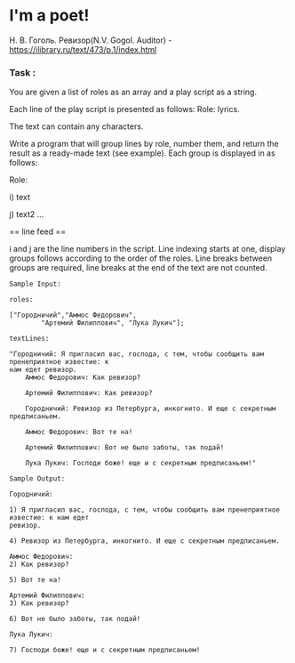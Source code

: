 # I'm a poet!
Н. В. Гоголь. Ревизор(N.V. Gogol.  Auditor) - https://ilibrary.ru/text/473/p.1/index.html

### Task :
You are given a list of roles as an array and a play script as a string. 

Each line of the play script is presented as follows: Role: lyrics.

The text can contain any characters.

Write a program that will group lines by role, number them, and
return the result as a ready-made text (see example). Each group is displayed in
as follows:

Role:

i) text

j) text2
...

== line feed ==

i and j are the line numbers in the script. Line indexing starts at one, display groups
follows according to the order of the roles. Line breaks between groups are required,
line breaks at the end of the text are not counted.

```
Sample Input:

roles:

["Городничий","Аммос Федорович", 
        "Артемий Филиппович", "Лука Лукич"];

textLines:

"Городничий: Я пригласил вас, господа, с тем, чтобы сообщить вам пренеприятное известие: к
нам едет ревизор.
    Аммос Федорович: Как ревизор?

    Артемий Филиппович: Как ревизор?

    Городничий: Ревизор из Петербурга, инкогнито. И еще с секретным предписаньем.

    Аммос Федорович: Вот те на!

    Артемий Филиппович: Вот не было заботы, так подай!

    Лука Лукич: Господи боже! еще и с секретным предписаньем!"

Sample Output:

Городничий:

1) Я пригласил вас, господа, с тем, чтобы сообщить вам пренеприятное известие: к нам едет
ревизор.

4) Ревизор из Петербурга, инкогнито. И еще с секретным предписаньем.

Аммос Федорович:
2) Как ревизор?

5) Вот те на!

Артемий Филиппович:
3) Как ревизор?

6) Вот не было заботы, так подай!

Лука Лукич:

7) Господи боже! еще и с секретным предписаньем!
```